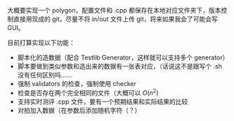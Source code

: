 大概要实现一个 polygon，配置文件和 .cpp 都保存在本地对应文件夹下，版本控制直接用现成的 git，尽量不将 in/out 文件上传 git，将来如果我会了可能会写 GUI。

目前打算实现以下功能：

- 脚本化的造数据（配合 Testlib Generator，这样就可以支持多个 generator）
- 脚本要做到类似参数和造出来的数据有一张表对应，（话说这不是跟写个 .sh 没有任何区别吗……
- 强制 validators 的检查，强制使用 checker
- 检查是否存在两个完全相同的文件（大概可以 $O(n^2)$
- 支持实时测评 .cpp 文件，要有一个预期结果和实际结果的比较
- 对拍加入数据（在参数后添加随机字符（？）

